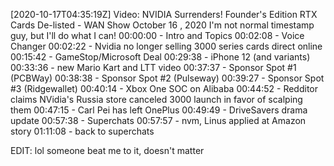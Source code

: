 [2020-10-17T04:35:19Z] Video: NVIDIA Surrenders! Founder's Edition RTX Cards De-listed - WAN Show October 16 , 2020 
I'm not normal timestamp guy, but I'll do what I can!
00:00:00 - Intro and Topics
00:02:08 - Voice Changer 
00:02:22 - Nvidia no longer selling 3000 series cards direct online
00:15:42 - GameStop/Microsoft Deal
00:29:38 - iPhone 12 (and variants)
00:33:36 - new Mario Kart and LTT video
00:37:37 - Sponsor Spot #1 (PCBWay)
00:38:38 - Sponsor Spot #2 (Pulseway)
00:39:27 - Sponsor Spot #3 (Ridgewallet)
00:40:14 - Xbox One SOC on Alibaba
00:44:52 -  Redditor claims NVidia's Russia store canceled 3000 launch in favor of scalping them
00:47:15 - Carl Pei has left OnePlus
00:49:49 - DriveSavers  drama update
00:57:38 - Superchats
00:57:57 - nvm, Linus applied at Amazon story
01:11:08 - back to superchats

EDIT: lol someone beat me to it, doesn't matter

